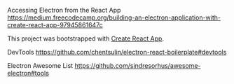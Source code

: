 Accessing Electron from the React App
https://medium.freecodecamp.org/building-an-electron-application-with-create-react-app-97945861647c

This project was bootstrapped with [Create React App](https://github.com/facebookincubator/create-react-app).

DevTools
https://github.com/chentsulin/electron-react-boilerplate#devtools

Electron Awesome List
https://github.com/sindresorhus/awesome-electron#tools
